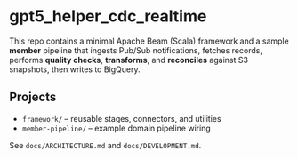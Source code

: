 # gpt5_helper_cdc_realtime

This repo contains a minimal Apache Beam (Scala) framework and a sample **member** pipeline that ingests Pub/Sub notifications, fetches records, performs **quality checks**, **transforms**, and **reconciles** against S3 snapshots, then writes to BigQuery.

## Projects
- `framework/` – reusable stages, connectors, and utilities
- `member-pipeline/` – example domain pipeline wiring

See `docs/ARCHITECTURE.md` and `docs/DEVELOPMENT.md`.
